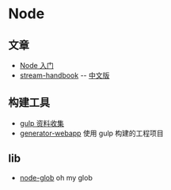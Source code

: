 # Node

## 文章

- [Node 入门](https://www.nodebeginner.org/index-zh-cn.html)
- [stream-handbook](https://github.com/substack/stream-handbook) -- [中文版](https://github.com/jabez128/stream-handbook)

## 构建工具

- [gulp 资料收集](https://github.com/Platform-CUF/use-gulp)
- [generator-webapp](https://github.com/yeoman/generator-webapp) 使用 gulp 构建的工程项目

## lib

- [node-glob](https://github.com/isaacs/node-glob) oh my glob

